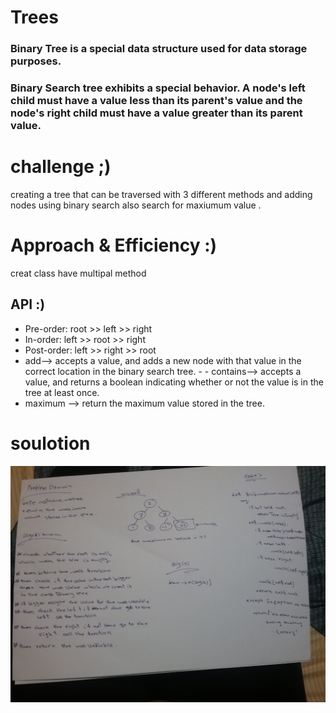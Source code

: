 # Trees
### Binary Tree is a special data structure used for data storage purposes.

### Binary Search tree exhibits a special behavior. A node's left child must have a value less than its parent's value and the node's right child must have a value greater than its parent value.

# challenge ;)
creating  a tree that can be traversed with 3 different methods and adding nodes using binary search also search for maxiumum value .

# Approach & Efficiency :)
creat class have multipal method
## API :)
- Pre-order: root >> left >> right
- In-order: left >> root >> right
- Post-order: left >> right >> root
- add--> accepts a value, and adds a new node with that value in the correct location in the binary search tree. - - contains--> accepts a value, and returns a boolean indicating whether or not the value is in the tree at least once.
- maximum -->  return the maximum value stored in the tree.
# soulotion
![image](https://raw.githubusercontent.com/joudi12/data-structures-and-algorithms-python/main/assets/max_tree.jpg)
